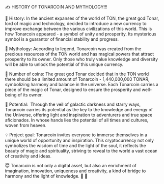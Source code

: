 ✍️  HISTORY OF TONARCOIN AND MYTHOLOGY!!!

🌟  History:
In the ancient expanses of the world of TON, the great god Tonar, lord of magic and technology, decided to introduce a new currency to improve exchange between the various civilizations of this world. This is how Tonarcoin appeared - a symbol of unity and prosperity. Its mysterious symbol is a guarantor of financial stability and progress.

🌌  Mythology:
According to legend, Tonarcoin was created from the precious resources of the TON world and has magical powers that attract prosperity to its owner. Only those who truly value knowledge and diversity will be able to unlock the potential of this unique currency.

💫  Number of coins:
The great god Tonar decided that in the TON world there should be a limited amount of Tonarcoin - 1,440,000,000 TONAR, symbolizing harmony and balance in the universe. Each Tonarcoin carries a piece of the magic of Tonar, designed to ensure the prosperity and well-being of its owner.

🚀  Potential: 
Through the veil of galactic darkness and starry ways, Tonarcoin carries its potential as the key to the knowledge and energy of the Universe, offering light and inspiration to adventurers and true space aficionados. In whose hands lies the potential of all times and cultures, woven from heaven.

💡  Project goal:
Tonarcoin invites everyone to immerse themselves in a unique world of opportunity and inspiration. This cryptocurrency not only symbolizes the wisdom of time and the light of the soul, it reflects the beauty of magic and spirituality, striving to reveal to the world a vast ocean of creativity and ideas.

😇  Tonarcoin is not only a digital asset, but also an enrichment of imagination, innovation, uniqueness and creativity, a kind of bridge to harmony and the light of knowledge. 🚀 🔮

